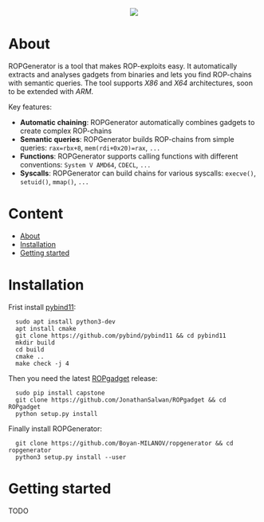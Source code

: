 <p align="center" >
<img src="https://github.com/Boyan-MILANOV/ropgenerator/tree/cpp-version/ressources/ascii_screen.png"/><br />
</p>

# About

ROPGenerator is a tool that makes ROP-exploits easy. It automatically extracts and analyses gadgets from binaries and
lets you find ROP-chains with semantic queries. The tool supports *X86* and *X64* architectures, soon to be 
extended with *ARM*. 

Key features:

   - **Automatic chaining**: ROPGenerator automatically combines gadgets to create complex ROP-chains
   - **Semantic queries**: ROPGenerator builds ROP-chains from simple queries: ``rax=rbx+8``, ``mem(rdi+0x20)=rax``, ``...``
   - **Functions**: ROPGenerator supports calling functions with different conventions: ``System V AMD64``, ``CDECL``,  ``...`` 
   - **Syscalls**: ROPGenerator can build chains for various syscalls: ``execve()``, ``setuid()``, ``mmap()``, ``...`` 
     
     
# Content
- [About](#about)
- [Installation](#installation)
- [Getting started](#getting-started)

# Installation
Frist install [pybind11](https://github.com/pybind/pybind11): 

      sudo apt install python3-dev
      apt install cmake
      git clone https://github.com/pybind/pybind11 && cd pybind11 
      mkdir build
      cd build
      cmake ..
      make check -j 4

Then you need the latest [ROPgadget](https://github.com/JonathanSalwan/ROPgadget) release: 


      sudo pip install capstone
      git clone https://github.com/JonathanSalwan/ROPgadget && cd ROPgadget
      python setup.py install 

Finally install ROPGenerator:

      git clone https://github.com/Boyan-MILANOV/ropgenerator && cd ropgenerator
      python3 setup.py install --user


# Getting started
TODO
